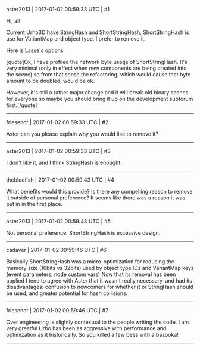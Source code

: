 aster2013 | 2017-01-02 00:59:33 UTC | #1

Hi, all

Current Urho3D have StringHash and ShortStringHash, ShortStringHash is use for VariantMap and object type. I prefer to remove it. 

Here is Lasse's options

[quote]Ok, I have profiled the network byte usage of ShortStringHash. It's very minimal (only in effect when new components are being created into the scene) so from that sense the refactoring, which would cause that byte amount to be doubled, would be ok.

However, it's still a rather major change and it will break old binary scenes for everyone so maybe you should bring it up on the development subforum first.[/quote]

-------------------------

friesencr | 2017-01-02 00:59:33 UTC | #2

Aster can you please explain why you would like to remove it?

-------------------------

aster2013 | 2017-01-02 00:59:33 UTC | #3

I don't like it, and I think StringHash is enought.

-------------------------

thebluefish | 2017-01-02 00:59:43 UTC | #4

What benefits would this provide? Is there any compelling reason to remove it outside of personal preference? It seems like there was a reason it was put in in the first place.

-------------------------

aster2013 | 2017-01-02 00:59:43 UTC | #5

Not personal preference. ShortStringHash is excessive design.

-------------------------

cadaver | 2017-01-02 00:59:46 UTC | #6

Basically ShortStringHash was a micro-optimization for reducing the memory size (16bits vs 32bits) used by object type IDs and VariantMap keys (event parameters, node custom vars) Now that its removal has been applied I tend to agree with Aster that it wasn't really necessary, and had its disadvantages: confusion to newcomers for whether it or StringHash should be used, and greater potential for hash collisions.

-------------------------

friesencr | 2017-01-02 00:59:46 UTC | #7

Over engineering is slightly contextual to the people writing the code.  I am very greatful Urho has been as aggressive with performance and optimization as it historically.  So you killed a few bees with a bazooka!

-------------------------

